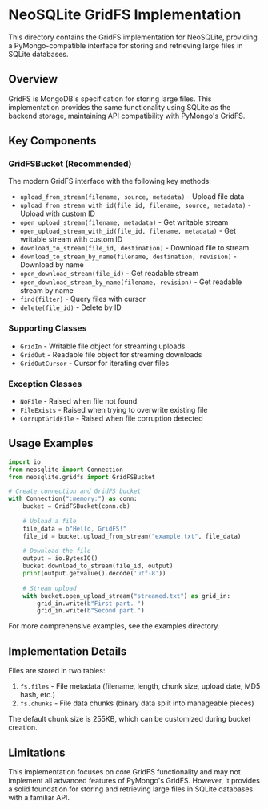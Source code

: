 # NeoSQLite GridFS Implementation

This directory contains the GridFS implementation for NeoSQLite, providing a PyMongo-compatible interface for storing and retrieving large files in SQLite databases.

## Overview

GridFS is MongoDB's specification for storing large files. This implementation provides the same functionality using SQLite as the backend storage, maintaining API compatibility with PyMongo's GridFS.

## Key Components

### GridFSBucket (Recommended)

The modern GridFS interface with the following key methods:

- `upload_from_stream(filename, source, metadata)` - Upload file data
- `upload_from_stream_with_id(file_id, filename, source, metadata)` - Upload with custom ID
- `open_upload_stream(filename, metadata)` - Get writable stream
- `open_upload_stream_with_id(file_id, filename, metadata)` - Get writable stream with custom ID
- `download_to_stream(file_id, destination)` - Download file to stream
- `download_to_stream_by_name(filename, destination, revision)` - Download by name
- `open_download_stream(file_id)` - Get readable stream
- `open_download_stream_by_name(filename, revision)` - Get readable stream by name
- `find(filter)` - Query files with cursor
- `delete(file_id)` - Delete by ID

### Supporting Classes

- `GridIn` - Writable file object for streaming uploads
- `GridOut` - Readable file object for streaming downloads
- `GridOutCursor` - Cursor for iterating over files

### Exception Classes

- `NoFile` - Raised when file not found
- `FileExists` - Raised when trying to overwrite existing file
- `CorruptGridFile` - Raised when file corruption detected

## Usage Examples

```python
import io
from neosqlite import Connection
from neosqlite.gridfs import GridFSBucket

# Create connection and GridFS bucket
with Connection(":memory:") as conn:
    bucket = GridFSBucket(conn.db)
    
    # Upload a file
    file_data = b"Hello, GridFS!"
    file_id = bucket.upload_from_stream("example.txt", file_data)
    
    # Download the file
    output = io.BytesIO()
    bucket.download_to_stream(file_id, output)
    print(output.getvalue().decode('utf-8'))
    
    # Stream upload
    with bucket.open_upload_stream("streamed.txt") as grid_in:
        grid_in.write(b"First part. ")
        grid_in.write(b"Second part.")
```

For more comprehensive examples, see the examples directory.

## Implementation Details

Files are stored in two tables:
1. `fs.files` - File metadata (filename, length, chunk size, upload date, MD5 hash, etc.)
2. `fs.chunks` - File data chunks (binary data split into manageable pieces)

The default chunk size is 255KB, which can be customized during bucket creation.

## Limitations

This implementation focuses on core GridFS functionality and may not implement all advanced features of PyMongo's GridFS. However, it provides a solid foundation for storing and retrieving large files in SQLite databases with a familiar API.